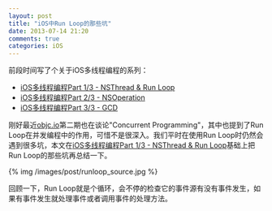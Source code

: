 ```yaml
---
layout: post
title: "iOS中Run Loop的那些坑"
date: 2013-07-14 21:20
comments: true
categories: iOS
---
```


前段时间写了个关于iOS多线程编程的系列：

* [iOS多线程编程Part 1/3 - NSThread & Run Loop](http://www.hrchen.com/2013/06/multi-threading-programming-of-ios-part-1/)
* [iOS多线程编程Part 2/3 - NSOperation](http://www.hrchen.com/2013/06/multi-threading-programming-of-ios-part-2/)
* [iOS多线程编程Part 3/3 - GCD](http://www.hrchen.com/2013/07/multi-threading-programming-of-ios-part-3/)

刚好最近[objc.io](http://www.objc.io/)第二期也在谈论"Concurrent Programming"，其中也提到了Run Loop在并发编程中的作用，可惜不是很深入。我们平时在使用Run Loop时仍然会遇到很多坑，本文在[iOS多线程编程Part 1/3 - NSThread & Run Loop](http://www.hrchen.com/2013/06/multi-threading-programming-of-ios-part-1/)基础上把Run Loop的那些坑再总结一下。

{% img /images/post/runloop_source.jpg %}

回顾一下，Run Loop就是个循环，会不停的检查它的事件源有没有事件发生，如果有事件发生就处理事件或者调用事件的处理方法。